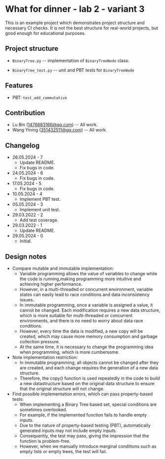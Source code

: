 # What for dinner - lab 2 - variant 3

This is an example project which demonstrates project structure and necessary
CI checks. It is not the best structure for real-world projects, but good
enough for educational purposes.

## Project structure

- `BinaryTree.py` -- implementation of `BinaryTreeNode` class.

- `BinaryTree_test.py` -- unit and PBT tests for `BinaryTreeNode`

## Features

- PBT: `test_add_commutative`

## Contribution

- Lu Bin (1476683166@qq.com) -- All work.
- Wang Yining (351432511@qq.com) -- All work.

## Changelog

- 26.05.2024 - 7
   - Update README.
   - Fix bugs in code.
- 24.05.2024 - 6
   - Fix bugs in code.
- 17.05.2024 - 5
   - Fix bugs in code.
- 10.05.2024 - 4
   - Implement PBT test.
- 05.05.2024 - 3
   - Implement unit test.
- 29.03.2022 - 2
   - Add test coverage.
- 29.03.2022 - 1
   - Update README.
- 29.05.2024 - 0
   - Initial.

## Design notes

- Compare mutable and immutable implementation:
   - Variable programming allows the value of variables to change
     while the code is running,making programming more intuitive
     and achieving higher performance.
   - However, in a multi-threaded or concurrent environment,
     variable states can easily lead to race conditions and data inconsistency issues.
   - In immutable programming, once a variable is assigned a value,
     it cannot be changed. Each modification requires a new data structure,
     which is more suitable for multi-threaded or concurrent environments,
     and there is no need to worry about data race conditions.
   - However, every time the data is modified, a new copy will be created,
     which may cause more memory consumption and garbage collection pressure.
   - At the same time,
     it is necessary to change the programming idea when programming,
     which is more cumbersome.
- Note implementation restriction:
   - In immutable programming, all objects cannot be changed after they are created,
     and each change requires the generation of a new data structure.
   - Therefore, the copy() function is used repeatedly in the code to build a new
     datastructure based on the original data structure to ensure that
     the original structure will not change.
- Find possible implementation errors, which can pass property-based tests:
   - When implementing a Binary Tree based set,
     special conditions are sometimes overlooked.
   - For example, if the implemented function fails to handle empty inputs.
   - Due to the nature of property-based testing (PBT),
     automatically generated inputs may not include empty inputs.
   - Consequently, the test may pass, giving the impression
     that the function is problem-free.
   - However, when we manually introduce marginal conditions
     such as empty lists or empty trees, the test will fail.
